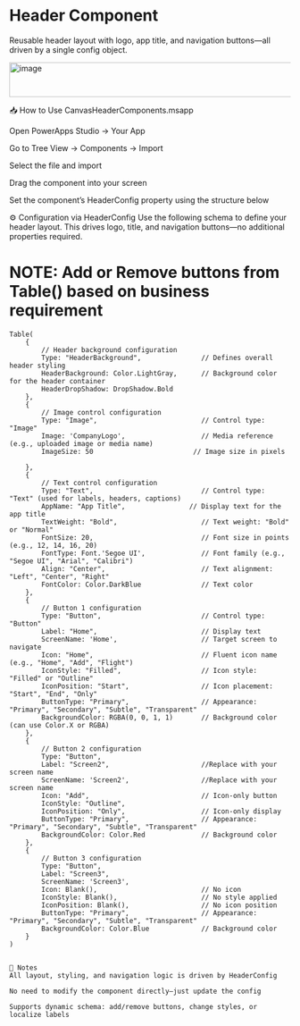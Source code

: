 
# Header Component
Reusable header layout with logo, app title, and navigation buttons—all driven by a single config object.

<img width="1125" height="62" alt="image" src="https://github.com/user-attachments/assets/bb916810-25c0-4e6b-abca-76e7a1679252" />


📥 How to Use
CanvasHeaderComponents.msapp

Open PowerApps Studio → Your App

Go to Tree View → Components → Import

Select the file and import

Drag the component into your screen

Set the component’s HeaderConfig property using the structure below

⚙️ Configuration via HeaderConfig
Use the following schema to define your header layout. This drives logo, title, and navigation buttons—no additional properties required.

# NOTE: Add or Remove buttons from Table() based on business requirement 
```powerfx
Table(
    {
        // Header background configuration
        Type: "HeaderBackground",               // Defines overall header styling
        HeaderBackground: Color.LightGray,      // Background color for the header container
        HeaderDropShadow: DropShadow.Bold
    },
    {
        // Image control configuration
        Type: "Image",                          // Control type: "Image"
        Image: 'CompanyLogo',                   // Media reference (e.g., uploaded image or media name)
        ImageSize: 50                         // Image size in pixels
   
    },
    {
        // Text control configuration
        Type: "Text",                           // Control type: "Text" (used for labels, headers, captions)
        AppName: "App Title",                // Display text for the app title
        TextWeight: "Bold",                     // Text weight: "Bold" or "Normal"
        FontSize: 20,                           // Font size in points (e.g., 12, 14, 16, 20)
        FontType: Font.'Segoe UI',              // Font family (e.g., "Segoe UI", "Arial", "Calibri")
        Align: "Center",                        // Text alignment: "Left", "Center", "Right"
        FontColor: Color.DarkBlue               // Text color
    },
    {
        // Button 1 configuration
        Type: "Button",                         // Control type: "Button"
        Label: "Home",                          // Display text
        ScreenName: 'Home',                     // Target screen to navigate
        Icon: "Home",                           // Fluent icon name (e.g., "Home", "Add", "Flight")
        IconStyle: "Filled",                    // Icon style: "Filled" or "Outline"
        IconPosition: "Start",                  // Icon placement: "Start", "End", "Only"
        ButtonType: "Primary",                  // Appearance: "Primary", "Secondary", "Subtle", "Transparent"
        BackgroundColor: RGBA(0, 0, 1, 1)       // Background color (can use Color.X or RGBA)
    },
    {
        // Button 2 configuration
        Type: "Button",
        Label: "Screen2",                       //Replace with your screen name
        ScreenName: 'Screen2',                  //Replace with your screen name
        Icon: "Add",                            // Icon-only button
        IconStyle: "Outline",
        IconPosition: "Only",                   // Icon-only display
        ButtonType: "Primary",                  // Appearance: "Primary", "Secondary", "Subtle", "Transparent"
        BackgroundColor: Color.Red              // Background color
    },
    {
        // Button 3 configuration
        Type: "Button",
        Label: "Screen3",
        ScreenName: 'Screen3',
        Icon: Blank(),                          // No icon
        IconStyle: Blank(),                     // No style applied
        IconPosition: Blank(),                  // No icon position
        ButtonType: "Primary",                  // Appearance: "Primary", "Secondary", "Subtle", "Transparent"
        BackgroundColor: Color.Blue             // Background color
    }
)


🧭 Notes
All layout, styling, and navigation logic is driven by HeaderConfig

No need to modify the component directly—just update the config

Supports dynamic schema: add/remove buttons, change styles, or localize labels

